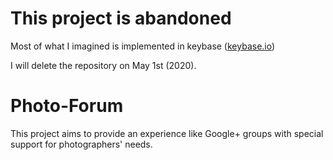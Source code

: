 # This project is abandoned

Most of what I imagined is implemented in keybase ([keybase.io](https://keybase.io/))

I will delete the repository on May 1st (2020).



# Photo-Forum

This project aims to provide an experience like Google+ groups with special support for
photographers' needs.   